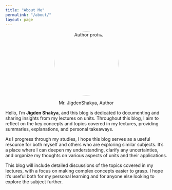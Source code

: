```yaml
---
title: "About Me"
permalink: "/about/"
layout: page
---
```

<div style="text-align:center;">
  <img src="../Blogs_DBS101_SS2025/images/profile.jpg" alt="Author profile" width="200" height="200" style="border-radius:50%;">
  <p>Mr. JigdenShakya, Author</p>    
</div>



Hello, I’m **Jigden Shakya**, and this blog is dedicated to documenting and sharing insights from my lectures on units. Throughout this blog, I aim to reflect on the key concepts and topics covered in my lectures, providing summaries, explanations, and personal takeaways.

As I progress through my studies, I hope this blog serves as a useful resource for both myself and others who are exploring similar subjects. It’s a place where I can deepen my understanding, clarify any uncertainties, and organize my thoughts on various aspects of units and their applications.

This blog will include detailed discussions of the topics covered in my lectures, with a focus on making complex concepts easier to grasp. I hope it’s useful both for my personal learning and for anyone else looking to explore the subject further.

